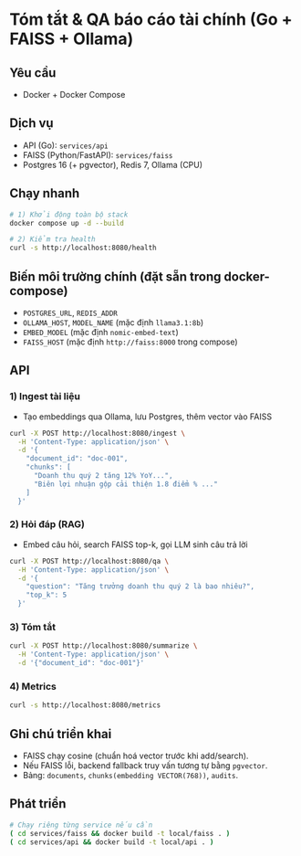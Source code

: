# Tóm tắt & QA báo cáo tài chính (Go + FAISS + Ollama)

## Yêu cầu
- Docker + Docker Compose

## Dịch vụ
- API (Go): `services/api`
- FAISS (Python/FastAPI): `services/faiss`
- Postgres 16 (+ pgvector), Redis 7, Ollama (CPU)

## Chạy nhanh
```bash
# 1) Khởi động toàn bộ stack
docker compose up -d --build

# 2) Kiểm tra health
curl -s http://localhost:8080/health
```

## Biến môi trường chính (đặt sẵn trong docker-compose)
- `POSTGRES_URL`, `REDIS_ADDR`
- `OLLAMA_HOST`, `MODEL_NAME` (mặc định `llama3.1:8b`)
- `EMBED_MODEL` (mặc định `nomic-embed-text`)
- `FAISS_HOST` (mặc định `http://faiss:8000` trong compose)

## API
### 1) Ingest tài liệu
- Tạo embeddings qua Ollama, lưu Postgres, thêm vector vào FAISS
```bash
curl -X POST http://localhost:8080/ingest \
  -H 'Content-Type: application/json' \
  -d '{
    "document_id": "doc-001",
    "chunks": [
      "Doanh thu quý 2 tăng 12% YoY...",
      "Biên lợi nhuận gộp cải thiện 1.8 điểm % ..."
    ]
  }'
```

### 2) Hỏi đáp (RAG)
- Embed câu hỏi, search FAISS top-k, gọi LLM sinh câu trả lời
```bash
curl -X POST http://localhost:8080/qa \
  -H 'Content-Type: application/json' \
  -d '{
    "question": "Tăng trưởng doanh thu quý 2 là bao nhiêu?",
    "top_k": 5
  }'
```

### 3) Tóm tắt
```bash
curl -X POST http://localhost:8080/summarize \
  -H 'Content-Type: application/json' \
  -d '{"document_id": "doc-001"}'
```

### 4) Metrics
```bash
curl -s http://localhost:8080/metrics
```

## Ghi chú triển khai
- FAISS chạy cosine (chuẩn hoá vector trước khi add/search).
- Nếu FAISS lỗi, backend fallback truy vấn tương tự bằng `pgvector`.
- Bảng: `documents`, `chunks(embedding VECTOR(768))`, `audits`.

## Phát triển
```bash
# Chạy riêng từng service nếu cần
( cd services/faiss && docker build -t local/faiss . )
( cd services/api && docker build -t local/api . )
```


